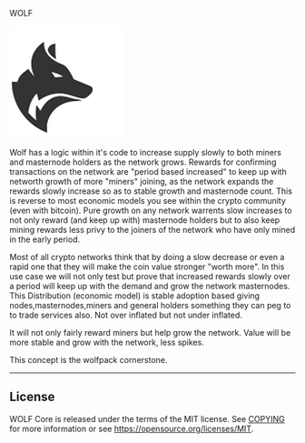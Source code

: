  WOLF

<img src="/src/qt/res/icons/wolf.png" alt="wolfpack"/>


Wolf has a logic within it's code to increase supply slowly to both miners and masternode holders as the network grows. Rewards for confirming transactions on the network are "period based increased" to keep up with networth growth of more "miners" joining, as the network expands the rewards slowly increase so as to stable growth and masternode count. This is reverse to most economic models you see within the crypto community (even with bitcoin). Pure growth on any network warrents slow increases to not only reward (and keep up with) masternode holders but to also keep mining rewards less privy to the joiners of the network who have only mined in the early period.

Most of all crypto networks think that by doing a slow decrease or even a rapid one that they will make the coin value stronger "worth more".
In this use case we will not only test but prove that increased rewards slowly over a period will keep up with the demand and grow the network masternodes. 
This Distribution (economic model) is stable adoption based giving nodes,masternodes,miners and general holders something they can peg to to trade services also. Not over inflated but not under inflated.

It will not only fairly reward miners but help grow the network.
Value will be more stable and grow with the network, less spikes.

This concept is the wolfpack cornerstone.
------------        ---















License
-------

WOLF Core is released under the terms of the MIT license. See [COPYING](COPYING) for more
information or see https://opensource.org/licenses/MIT.


